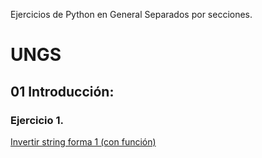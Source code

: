 Ejercicios de Python en General Separados por secciones.


# UNGS

## 01 Introducción:

### Ejercicio 1.
[Invertir string forma 1 (con función)](../main/02-UNGS/1-Introducción/ejercicio1.md "Invertir string forma 1 (con función)")

